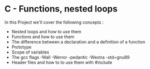 # C - Functions, nested loops

In this Project we'll cover the following concepts :

* Nested loops and how to use them
* Functions and how to use them
* The difference between a declaration and a definition of a function
* Prototype
* Scope of variables
* The gcc flags -Wall -Werror -pedantic -Wextra -std=gnu89
* Header files and how to to use them with #include
